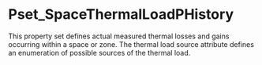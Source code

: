 # Pset_SpaceThermalLoadPHistory

This property set defines actual measured thermal losses and gains occurring within a space or zone. The thermal load source attribute defines an enumeration of possible sources of the thermal load.<!-- end of definition -->
